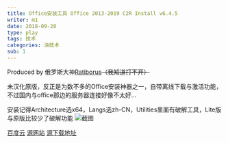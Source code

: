 ```yaml
---
title: Office安装工具 Office 2013-2019 C2R Install v6.4.5
writer: m1
date: 2018-09-28
type: play
tags: 技术
categories: 浊技术
sub: 1
---
```

Produced by 俄罗斯大神[Ratiborus](https://twitter.com/ratiborus58)~~（我知道打不开）~~

未汉化原版，反正是为数不多的Office安装神器之一，自带离线下载与激活功能，不过国内与office那边的服务器连接好像不太好...

安装记得Architecture选x64，Langs选zh-CN，Utilities里面有破解工具，Lite版与原版比较少了破解功能
![截图](01.png)

[百度云](http://pan.baidu.com/s/1dFkYNGP)
[源网站](http://forum.ru-board.com/topic.cgi?forum=35&bm=1&topic=81283&start=0)
[源下载地址](https://www.solidfiles.com/folder/bd7165a0d4/)